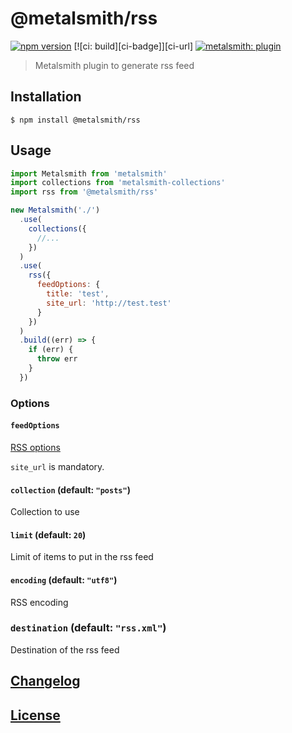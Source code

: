# @metalsmith/rss

[![npm version][npm-badge]][npm-url]
[![ci: build][ci-badge]][ci-url]
[![metalsmith: plugin][metalsmith-badge]][metalsmith-url]

> Metalsmith plugin to generate rss feed

## Installation

```console
$ npm install @metalsmith/rss
```

## Usage

```js
import Metalsmith from 'metalsmith'
import collections from 'metalsmith-collections'
import rss from '@metalsmith/rss'

new Metalsmith('./')
  .use(
    collections({
      //...
    })
  )
  .use(
    rss({
      feedOptions: {
        title: 'test',
        site_url: 'http://test.test'
      }
    })
  )
  .build((err) => {
    if (err) {
      throw err
    }
  })
```

### Options

#### `feedOptions`

[RSS options](https://github.com/dylang/node-rss)

`site_url` is mandatory.

#### `collection` (default: `"posts"`)

Collection to use

#### `limit` (default: `20`)

Limit of items to put in the rss feed

#### `encoding` (default: `"utf8"`)

RSS encoding

### `destination` (default: `"rss.xml"`)

Destination of the rss feed

## [Changelog](CHANGELOG.md)

## [License](LICENSE)

[npm-badge]: https://img.shields.io/npm/v/@metalsmith/rss.svg
[npm-url]: https://www.npmjs.com/package/@metalsmith/rss
[metalsmith-badge]: https://img.shields.io/badge/metalsmith-plugin-green.svg?longCache=true
[metalsmith-url]: http://metalsmith.io
